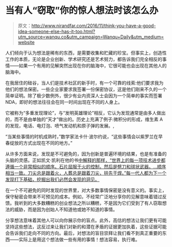 # 当有人“窃取”你的惊人想法时该怎么办

> 原文：<http://www.nirandfar.com/2016/11/think-you-have-a-good-idea-someone-else-has-it-too.html?utm_source=wanqu.co&utm_campaign=Wanqu+Daily&utm_medium=website>

人们倾向于认为想法是稀有的东西，是需要收集和贮藏的珍宝。但事实上，创造性工作的本质，无论是企业创新、学术研究还是艺术努力，都告诉我们完全相反的事情——如果一个有用的见解突然出现在你的脑海中，它很可能也会出现在其他人的脑海中。

在我居住的硅谷，当人们是技术社区的新手时，有一个可靠的线索:他们要求我为他们的想法保密。一些企业家要求我签署一份保密协议，这是他们刚来不久的一个简单证明。除了极少数例外，很少有业内资深人士会因为一个简单的事实而签署 NDA，即好的想法往往会在同一时间出现在不同的人身上。

它被称为“多重发现理论”，与“发明英雄理论”相反，它认为发现通常是由多人做出的，而不是由单独的“天才”做出的。历史上充满了例子:微积分的形成，维生素 A 的发现，电话、电灯泡、喷气发动机和原子弹的发展。,

“当某些事情的时机成熟时，”数学家法卡什·波尔约说，“这些事情会以紫罗兰在早春绽放的方式出现在不同的地方。”

从许多方面来说，发现是不可避免的，因为创新是普遍环境的结果，也是有准备的头脑的灵感。正如凯文·凯利在他的书[中解释的那样，“世界上的每一项技术进步都遵循一个非常相似的顺序。石片屈服于火的控制，然后是劈刀和球状武器。…顺序相当一致。刀尖总是跟着火，人葬总是跟着刀尖，拱先于焊。”每一代人都为下一个发现打下基础，挖掘出我们必然会发现的洞见。](https://www.amazon.com/gp/product/0143120174/ref=as_li_tl?ie=UTF8&camp=1789&creative=9325&creativeASIN=0143120174&linkCode=as2&tag=thekerne-20&linkId=33e0f4f2106e67a7b9aeaefd6578ee08)

在一个不可避免的同时发现的世界里，对大多数事情保密是没有意义的。事实上，保守秘密会带来不可预见的成本。例如，不经常广泛地分享你的见解意味着错过反馈。我听到的大多数糟糕的创业想法之所以糟糕，不是因为它们受到了有人窃取想法的威胁，而是因为创始人不知道他或她不知道的事情。

分享想法意味着其他人可以向你展示你的盲点。此外，高估的想法让我们更有可能坚持这些想法，这反过来让我们对新的和潜在矛盾的证据更加执着，这些证据可能会告诉我们走向不同的方向。最后，对想法的盲目崇拜让我们看不到真正重要的东西——实际上是用这个想法做一些有用的事情！想法容易，执行难。